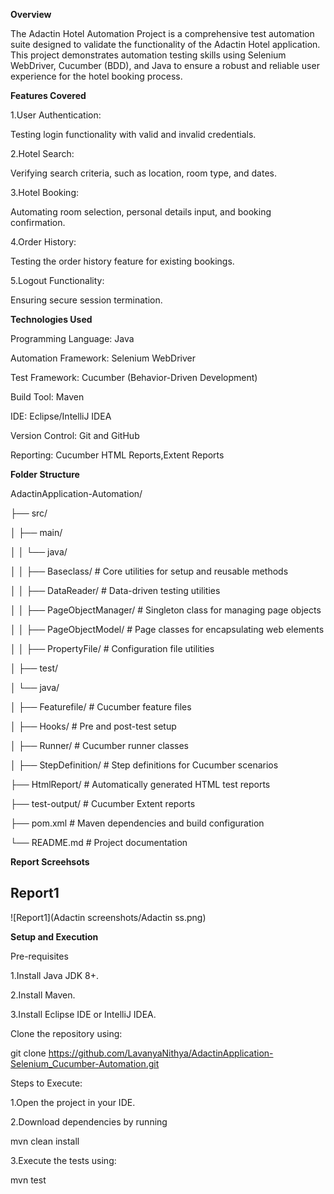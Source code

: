 **Overview**

The Adactin Hotel Automation Project is a comprehensive test automation suite designed to validate the functionality of the Adactin Hotel application. This project demonstrates automation testing skills using Selenium WebDriver, Cucumber (BDD), and Java to ensure a robust and reliable user experience for the hotel booking process.

**Features Covered**

1.User Authentication:

Testing login functionality with valid and invalid credentials.

2.Hotel Search:

Verifying search criteria, such as location, room type, and dates.

3.Hotel Booking:

Automating room selection, personal details input, and booking confirmation.

4.Order History:

Testing the order history feature for existing bookings.

5.Logout Functionality:

Ensuring secure session termination.

**Technologies Used**

Programming Language: Java

Automation Framework: Selenium WebDriver

Test Framework: Cucumber (Behavior-Driven Development)

Build Tool: Maven

IDE: Eclipse/IntelliJ IDEA

Version Control: Git and GitHub

Reporting: Cucumber HTML Reports,Extent Reports

**Folder Structure**

AdactinApplication-Automation/

├── src/

│     ├── main/

│     │   └── java/

│     │       ├── Baseclass/           # Core utilities for setup and reusable methods

│     │       ├── DataReader/          # Data-driven testing utilities

│     │       ├── PageObjectManager/   # Singleton class for managing page objects

│     │       ├── PageObjectModel/     # Page classes for encapsulating web elements

│     │       ├── PropertyFile/        # Configuration file utilities

│     ├── test/

│         └── java/

│             ├── Featurefile/         # Cucumber feature files

│             ├── Hooks/               # Pre and post-test setup

│             ├── Runner/              # Cucumber runner classes

│             ├── StepDefinition/      # Step definitions for Cucumber scenarios

├── HtmlReport/                       # Automatically generated HTML test reports

├── test-output/                      # Cucumber Extent reports

├── pom.xml                           # Maven dependencies and build configuration

└── README.md                         # Project documentation


**Report Screehsots**

## Report1

![Report1](Adactin screenshots/Adactin ss.png)






**Setup and Execution**

Pre-requisites

1.Install Java JDK 8+.

2.Install Maven.

3.Install Eclipse IDE or IntelliJ IDEA.


Clone the repository using:

   git clone https://github.com/LavanyaNithya/AdactinApplication-Selenium_Cucumber-Automation.git

Steps to Execute:

1.Open the project in your IDE.

2.Download dependencies by running

   mvn clean install

3.Execute the tests using:

   mvn test



